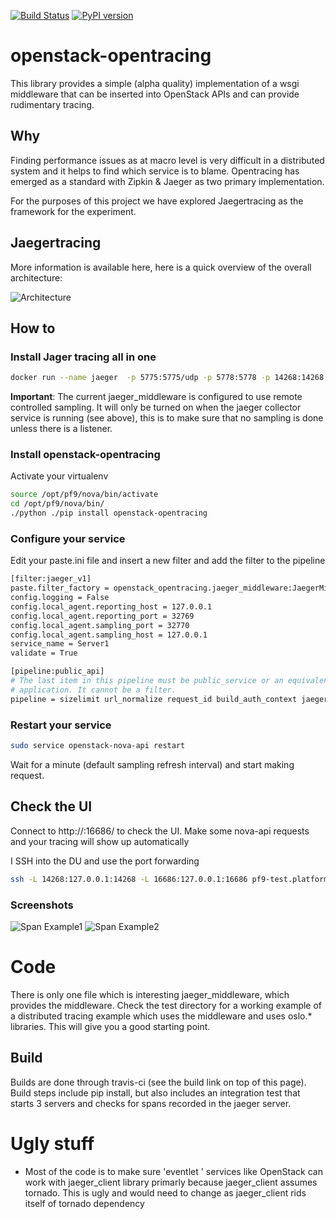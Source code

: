 
[![Build Status](https://travis-ci.org/platform9/openstack-opentracing.svg?branch=master)](https://travis-ci.org/platform9/openstack-opentracing)
[![PyPI version](https://badge.fury.io/py/openstack-opentracing.svg)](https://badge.fury.io/py/openstack-opentracing)
# openstack-opentracing
This library provides a simple (alpha quality) implementation of a wsgi middleware that can be inserted into
OpenStack APIs and can provide rudimentary tracing.

## Why
Finding performance issues as at macro level is very difficult in a distributed system and it helps to find
which service is to blame. Opentracing has emerged as a standard with Zipkin & Jaeger as two primary implementation.

For the purposes of this project we have explored Jaegertracing as the framework for the experiment.

## Jaegertracing

More information is available here, here is a quick overview of the overall architecture:

![Architecture](https://www.jaegertracing.io/img/architecture.png)

## How to

### Install Jager tracing all in one
```bash 
docker run --name jaeger  -p 5775:5775/udp -p 5778:5778 -p 14268:14268 -p 6831:6831/udp -p 6832:6832/udp -p 16686:16686 jaegertracing/all-in-one:latest
```

__Important__:
The current jaeger_middleware is configured to use remote controlled sampling. It will only be turned on when the jaeger 
collector service is running (see above), this is to make sure that no sampling is done unless there is a listener.



### Install openstack-opentracing

Activate your virtualenv

```bash
source /opt/pf9/nova/bin/activate
cd /opt/pf9/nova/bin/
./python ./pip install openstack-opentracing
```

### Configure your service

Edit your paste.ini file and insert a new filter and add the filter to the pipeline
```bash
[filter:jaeger_v1]
paste.filter_factory = openstack_opentracing.jaeger_middleware:JaegerMiddleware.factory
config.logging = False
config.local_agent.reporting_host = 127.0.0.1
config.local_agent.reporting_port = 32769
config.local_agent.sampling_port = 32770
config.local_agent.sampling_host = 127.0.0.1
service_name = Server1
validate = True

[pipeline:public_api]
# The last item in this pipeline must be public_service or an equivalent
# application. It cannot be a filter.
pipeline = sizelimit url_normalize request_id build_auth_context jaeger_v1 token_auth admin_token_auth json_body ec2_extension user_crud_extension pf9_mfa_auth_extension_v2 public_service
```

### Restart your service

```bash
sudo service openstack-nova-api restart
```
Wait for a minute (default sampling refresh interval) and start making request.


## Check the UI

Connect to http://<ip-address>:16686/ to check the UI.
Make some nova-api requests and your tracing will show up automatically

I SSH into the DU and use the port forwarding
```bash
ssh -L 14268:127.0.0.1:14268 -L 16686:127.0.0.1:16686 pf9-test.platform9.net
```
### Screenshots
![Span Example1](docs/openstack-2.png)
![Span Example2](docs/openstack-1.png)

# Code
There is only one file which is interesting jaeger_middleware, which provides the middleware.
Check the test directory for a working example of a distributed tracing example which uses the middleware and uses oslo.* libraries. This will give you a good starting point.

## Build
Builds are done through travis-ci (see the build link on top of this page). Build steps include pip install, but also includes an integration test that starts 3 servers and checks for spans recorded in the jaeger server.

# Ugly stuff

* Most of the code is to make sure 'eventlet ' services like OpenStack can work with jaeger_client library
primarly because jaeger_client assumes tornado. This is ugly and
would need to change as jaeger_client rids itself of tornado dependency
